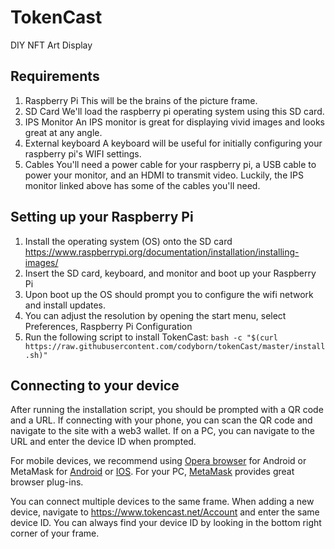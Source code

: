 # TokenCast
DIY NFT Art Display


## Requirements
1. Raspberry Pi
This will be the brains of the picture frame.
2. SD Card
We'll load the raspberry pi operating system using this SD card.
3. IPS Monitor
An IPS monitor is great for displaying vivid images and looks great at any angle.
4. External keyboard
A keyboard will be useful for initially configuring your raspberry pi's WIFI settings.
5. Cables
You'll need a power cable for your raspberry pi, a USB cable to power your monitor, and an HDMI to transmit video.  Luckily, the IPS monitor linked above has some of the cables you'll need.

## Setting up your Raspberry Pi

1. Install the operating system (OS) onto the SD card
https://www.raspberrypi.org/documentation/installation/installing-images/
2. Insert the SD card, keyboard, and monitor and boot up your Raspberry Pi
3. Upon boot up the OS should prompt you to configure the wifi network and install updates.
4. You can adjust the resolution by opening the start menu, select Preferences, Raspberry Pi Configuration
5. Run the following script to install TokenCast:
`bash -c "$(curl https://raw.githubusercontent.com/codyborn/tokenCast/master/install.sh)"`

## Connecting to your device
After running the installation script, you should be prompted with a QR code and a URL. If connecting with your phone, you can scan the QR code and navigate to the site with a web3 wallet.  If on a PC, you can navigate to the URL and enter the device ID when prompted.

For mobile devices, we recommend using [Opera browser](https://www.opera.com/mobile) for Android or MetaMask for [Android](https://play.google.com/store/apps/details?id=io.metamask) or [IOS](http://metamask.app.link/).
For your PC, [MetaMask](https://metamask.io/) provides great browser plug-ins.

You can connect multiple devices to the same frame. When adding a new device, navigate to https://www.tokencast.net/Account and enter the same device ID. You can always find your device ID by looking in the bottom right corner of your frame.
